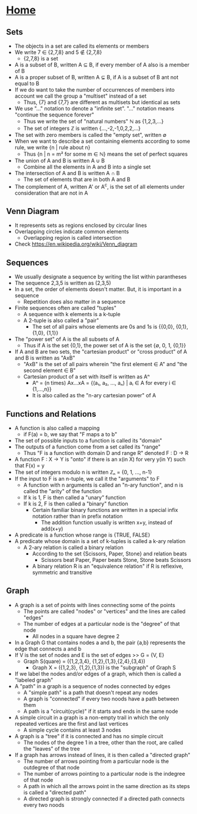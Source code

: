 # [Home](../README.md) 
## Sets

* The objects in a set are called its elements or members
* We write 7 &#8712; {2,7,8} and 5 &#8713; {2,7,8}
  * {2,7,8} is a set
* A is a subset of B, written A &#8838; B, if every member of A also is a member of B
* A is a proper subset of B, written A &#8842; B, if A is a subset of B ant not equal to B
* If we do want to take the number of occurrences of members into account we call the group a "multiset" instead of a set
  * Thus, {7} and {7,7} are different as multisets but identical as sets
* We use "..." notation to denote a "infinite set". "..." notation means "continue the sequence forever"
  * Thus we write the set of "natural numbers" &#8469; as {1,2,3,...}
  * The set of integers &#8484; is written {...,-2,-1,0,2,2,...}
* The set with zero members is called the "empty set", written &#8709;
* When we want to describe a set containing elements according to some rule, we write {n | rule about n}
  * Thus {n | n = m&#0178; for some m &#8712; &#8469;} means the set of perfect squares
* The union of A and B is written A &#8746; B	
  * Combine all the elements in A and B into a single set
* The intersection of A and B is written A &#8745; B	
  * The set of elements that are in both A and B
* The complement of A, written A' or A<sup>c</sup>, is the set of all elements under consideration that are not in A
## Venn Diagram
* It represents sets as regions enclosed by circular lines
* Overlapping circles indicate common elements
  * Overlapping region is called intersection
* Check https://en.wikipedia.org/wiki/Venn_diagram 
## Sequences
* We usually designate a sequence by writing the list within parantheses
* The sequence 2,3,5 is written as (2,3,5)
* In a set, the order of elements doesn't matter. But, it is important in a sequence
  * Repetition does also matter in a sequence
* Finite sequences often are called "tuples"
  * A sequence with k elements is a k-tuple
  * A 2-tuple is also called a "pair"
    * The set of all pairs whose elements are 0s and 1s is {{0,0}, {0,1}, {1,0}, {1,1}}
* The "power set" of A is the all subsets of A
  * Thus if A is the set {0,1}, the power set of A is the set {&#8709;, 0, 1, {0,1}}
* If A and B are two sets, the "cartesian product" or "cross product" of A and B is written as "AxB"
  * "AxB" is the set of all pairs wherein "the first element &#8712; A" and "the second element &#8712; B"
  * Cartesian product of a set with itself is written as A&#8319;
    * A&#8319; = (n times) Ax...xA = {(a&#8321;, a&#8322;, ..., a&#8345;) | a&#7522; &#8712; A for every i &#8712; {1,...,n}}
    * It is also called as the "n-ary cartesian power" of A
## Functions and Relations
* A function is also called a mapping
  * if F(a) = b, we say that "F maps a to b"
* The set of possible inputs to a function is called its "domain"
* The outputs of a function come from a set called its "range"
  * Thus "F is a function with domain D and range R" denoted F : D &#8594; R
* A function F : X &#8594; Y is "onto" if there is an x(in X) for very y(in Y) such that F(x) = y
* The set of integers modulo n is written &#8484;&#8345; = {0, 1, ..., n-1}
* If the input to F is an n-tuple, we call it the "arguments" to F
  * A function with n arguments is called an "n-ary function", and n is called the "arity" of the function
  * If k is 1, F is then called a "unary" function
  * If k is 2, F is then called a "binary" function
    * Certain familiar binary functions are written in a special infix notation rather than in prefix notation
      * The addition function usually is written x+y, instead of add(x+y)
* A predicate is a function whose range is {TRUE, FALSE}
* A predicate whose domain is a set of k-tuples is called a k-ary relation
  * A 2-ary relation is called a binary relation
    * According to the set {Scissors, Paper, Stone} and relation beats
      * Scissors beat Paper, Paper beats Stone, Stone beats Scissors
    * A binary relation R is an "equivalence relation" if R is reflexive, symmetric and transitive
## Graph
* A graph is a set of points with lines connecting some of the points
  * The points are called "nodes" or "vertices" and the lines are called "edges"
  * The number of edges at a particular node is the "degree" of that node
    * All nodes in a square have degree 2
* In a Graph G that contains nodes a and b, the pair {a,b} represents the edge that connects a and b
* If V is the set of nodes and E is the set of edges >> G = {V, E}
  * Graph S(quare) = ({1,2,3,4}, {1,2},{1,3},{2,4},{3,4})
    * Graph X = ({1,2,3}, {1,2},{1,3}) is the "subgraph" of Graph S
* If we label the nodes and/or edges of a graph, which then is called a "labeled graph"
* A "path" in a graph is a sequence of nodes connected by edges
  * A "simple path" is a path that doesn't repeat any nodes
  * A graph is "connected" if every two noods have a path between them
  * A path is a "circuit(cycle)" if it starts and ends in the same node
* A simple circuit in a graph is a non-empty trail in which the only repeated vertices are the first and last vertices
  * A simple cycle contains at least 3 nodes
* A graph is a "tree" if it is connected and has no simple circuit
  * The nodes of the degree 1 in a tree, other than the root, are called the "leaves" of the tree
* If a graph has arrows instead of lines, it is then called a "directed graph"
  * The number of arrows pointing from a particular node is the outdegree of that node
  * The number of arrows pointing to a particular node is the indegree of that node
  * A path in which all the arrows point in the same direction as its steps is called a "directed path"
  * A directed graph is strongly connected if a directed path connects every two noods
